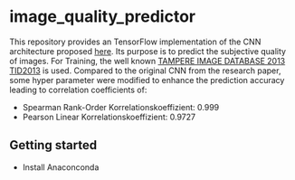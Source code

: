 # image_quality_predictor

This repository provides an TensorFlow implementation of the CNN architecture proposed [here](https://ieeexplore.ieee.org/document/8383698). Its purpose is to predict the subjective quality of images. 
For Training, the well known [TAMPERE IMAGE DATABASE 2013 TID2013](http://www.ponomarenko.info/tid2013.htm) is used. Compared to the original CNN from the research paper, some hyper parameter were modified to enhance the prediction accuracy leading to correlation coefficients of:

* Spearman Rank-Order Korrelationskoeffizient: 0.999
* Pearson Linear Korrelationskoeffizient: 0.9727



## Getting started

* Install Anaconconda